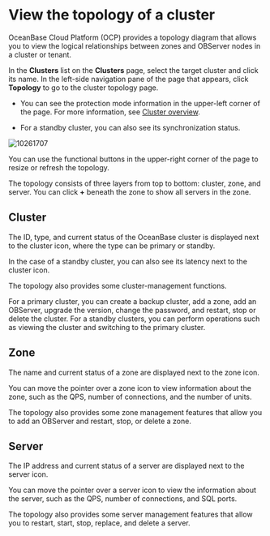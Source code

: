 View the topology of a cluster 
===================================================

OceanBase Cloud Platform (OCP) provides a topology diagram that allows you to view the logical relationships between zones and OBServer nodes in a cluster or tenant. 

In the **Clusters** list on the **Clusters** page, select the target cluster and click its name. In the left-side navigation pane of the page that appears, click **Topology** to go to the cluster topology page. 

* You can see the protection mode information in the upper-left corner of the page. For more information, see [Cluster overview](../3.userguide-features/1.cluster-features/2.overview.md).

  

* For a standby cluster, you can also see its synchronization status.

  




![10261707](https://help-static-aliyun-doc.aliyuncs.com/assets/img/en-US/7425667361/p344184.png)

You can use the functional buttons in the upper-right corner of the page to resize or refresh the topology. 

The topology consists of three layers from top to bottom: cluster, zone, and server. You can click **+** beneath the zone to show all servers in the zone. 

**Cluster** 
--------------------------------

The ID, type, and current status of the OceanBase cluster is displayed next to the cluster icon, where the type can be primary or standby. 

In the case of a standby cluster, you can also see its latency next to the cluster icon. 

The topology also provides some cluster-management functions. 

For a primary cluster, you can create a backup cluster, add a zone, add an OBServer, upgrade the version, change the password, and restart, stop or delete the cluster. For a standby clusters, you can perform operations such as viewing the cluster and switching to the primary cluster.

**Zone** 
-----------------------------

The name and current status of a zone are displayed next to the zone icon. 

You can move the pointer over a zone icon to view information about the zone, such as the QPS, number of connections, and the number of units. 

The topology also provides some zone management features that allow you to add an OBServer and restart, stop, or delete a zone.

**Server** 
-------------------------------

The IP address and current status of a server are displayed next to the server icon. 

You can move the pointer over a server icon to view the information about the server, such as the QPS, number of connections, and SQL ports. 

The topology also provides some server management features that allow you to restart, start, stop, replace, and delete a server.
